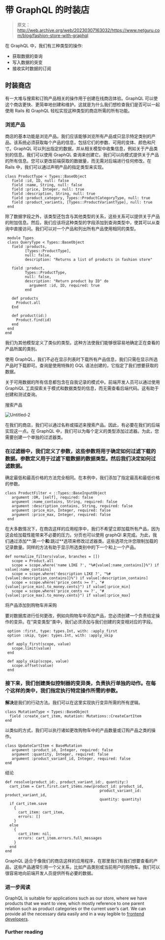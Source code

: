 # 带 GraphQL 的时装店

> 原文：<http://web.archive.org/web/20230307163032/https://www.netguru.com/blog/fashion-store-with-graphql>

在 GraphQL 中，我们有三种类型的操作:

*   获取数据的查询
*   写入数据的突变
*   接收实时数据的订阅

## 时装商店

有一大堆与搜索和订购产品相关的操作用于创建在线商店体验。GraphQL 可以使这个商店更快、更简单地创建和维护。这就是为什么我们想检查我们是否可以一起使用 Rails 和 GraphQL 轻松实现这种类型的商店所需的所有功能。

### 浏览产品

商店的基本功能是浏览产品。我们应该能够浏览所有产品或只显示特定类别的产品。该系统必须获取每个产品的信息，包括它们的参数、可用的变体、颜色和尺寸。GraphQL 可以列出指定的数据，并从相关模型中收集信息，例如关于产品类别的信息。我们可以使用 GraphQL 查询来创建它。我们可以向模式提供关于产品的所有信息。您可以更改前端获取的数据量，而无需对后端进行任何修改。在 Rails 中，我们可以通过声明产品的指定类型来实现。

```
class ProductType < Types::BaseObject
   field :id, ID, null: false
   field :name, String, null: false
   field :price, Integer, null: true
   field :description, String, null: true
   field :product_category, Types::ProductCategoryType, null: true
   field :product_variants, [Types::ProductVariantType], null: true
 end 
```

除了数据字段之外，该类型还包含与其他类型的关系，这些关系可以提供关于产品的附加信息。然后，我们应该将这种类型的字段添加到查询类型中，使其可以从查询中直接访问。我们可以对一个产品和列出所有产品使用相同的类型。

```
 module Types
 class QueryType < Types::BaseObject
   field :products,
         [Types::ProductType],
         null: false,
         description: "Returns a list of products in fashion store"

   field :product,
         Types::ProductType,
         null: false,
         description: "Return product by ID" do
           argument :id, ID, required: true
         end

   def products
     Product.all
   End

   def product(id:)
     Product.find(id)
   end
 end
end 
```

我们为其他模型定义了类似的类型。这种方法使我们能够很容易地确定正在查看的产品所属的类别。

使用 GraphQL，我们不必在显示列表时下载所有产品信息，我们只需在显示所选产品时下载即可。查询是使用特殊的 GQL 语法创建的，它指定了我们想要获取的数据。

关于可用数据的所有信息都包含在自我记录的模式中。前端开发人员可以通过使用 GraphiQL 工具探索关于模式和数据类型的信息，而无需查看后端代码。这有助于创建和测试查询。

搜索产品

![Untitled-2](img/bf47ac4c3c2eb2858c49902082494a22.png)

在我们的商店，我们可以通过名称或描述来搜索产品。因此，有必要在我们的后端实现这一点。在 GraphQL 中，我们可以为每个定义的类型添加过滤器。为此，您需要创建一个单独的过滤器类。

### 在过滤器中，我们定义了参数，这些参数将用于确定如何过滤下载的数据。参数定义用于过滤下载数据的数据类型。然后我们决定如何过滤数据。

确定最低和最高价格的方法完全相同。在本例中，我们添加了指定最高和最低价格的参数。

```
class ProductFilter < ::Types::BaseInputObject
   argument :OR, [self], required: false
   argument :name_contains, String, required: false
   argument :description_contains, String, required: false
   argument :price_min, Integer, required: false
   argument :price_max, Integer, required: false
 end 
```

在大多数情况下，在商店这样的应用程序中，我们不希望立即加载所有产品，因为这会给加载性能带来不必要的压力。分页也可以使用 graphQl 来完成。为此，我们通过添加**:第一个**和**:跳过**选项来修改过滤器类。这些选项允许您限制加载的记录数量。同样的方法有助于显示所选类别中的下一个和上一个产品。

```
def normalize_filters(value, branches = [])
   scope = Product.all
   scope = scope.where('name LIKE ?', "%#{value[:name_contains]}%") if value[:name_contains]
   scope = scope.where('description LIKE ?', "%#{value[:description_contains]}%") if value[:description_contains]
   scope = scope.where('price_cents >= ?', "#{value[:price_min].to_money.cents}") if value[:price_min]
   scope = scope.where('price_cents <= ?', "#{value[:price_max].to_money.cents}") if value[:price_max] 
```

将产品添加到购物车并采购

要对数据库进行任何更改，例如向购物车中添加产品，您必须创建一个负责给定操作的变异。在“突变类型”类中，我们必须添加与我们创建的突变相对应的字段。

```
 option :first, type: types.Int, with: :apply_first
 option :skip, type: types.Int, with: :apply_skip

 def apply_first(scope, value)
   scope.limit(value)
 end

 def apply_skip(scope, value)
   scope.offset(value)
 end
```

### 接下来，我们创建类似控制器的变异类，负责执行单独的动作。在每个这样的类中，我们指定执行特定操作所需的参数。

**解决**是我们的行动方法。我们可以在这里实现执行变异所需的所有逻辑。

```
class MutationType < Types::BaseObject
  field :create_cart_item, mutation: Mutations::CreateCartItem
end 
```

以类似的方式，我们可以执行诸如更改购物车中的产品数量或订购产品之类的操作。

```
class UpdateCartItem < BaseMutation
   argument :product_id, Integer, required: false
   argument :quantity, Integer, required: false
   argument :product_variant_id, Integer, required: false
end 
```

结论

```
def resolve(product_id:, product_variant_id:, quantity:)
  cart_item = Cart.first.cart_items.new(product_id: product_id,
                                           product_variant_id: product_variant_id,
                                           quantity: quantity)
  if cart_item.save
    {
      cart_item: cart_item,
      errors: []
    }
  else
    {
      cart_item: nil,
      errors: cart_item.errors.full_messages
    }
  end
end 
```

GraphQL 适合于像我们的商店这样的应用程序，在那里我们有我们想要查看的产品，这些产品通常引用一个父关系，比如产品类别或当前用户的购物车。我们可以很容易地向前端开发人员提供所有必要的数据。

### 进一步阅读

GraphQL is suitable for applications such as our store, where we have products that we want to view, which mostly reference to one parent relation such as product categories or the current user’s cart. We can provide all the necessary data easily and in a way legible to [frontend developers](/web/20221007201052/https://www.netguru.com/services/front-end-development).

### Further reading